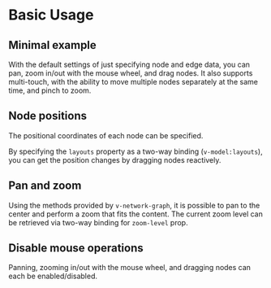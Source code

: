 # Basic Usage

## Minimal example

With the default settings of just specifying node and edge data,
you can pan, zoom in/out with the mouse wheel, and drag nodes.
It also supports multi-touch, with the ability to move multiple
nodes separately at the same time, and pinch to zoom.

<demo-tabs :demo-height="250">
<template v-slot:demo>
  <BasicMinimal />
</template>
<template v-slot:source>

  <<< @/.vitepress/components/01_basic/Minimal.vue

</template>
</demo-tabs>

## Node positions

The positional coordinates of each node can be specified.

<demo-tabs :demo-height="250">
<template v-slot:demo>
  <SetLayouts />
</template>
<template v-slot:source>

  <<< @/.vitepress/components/01_basic/SetLayouts.vue{13-20,27}

</template>
</demo-tabs>

By specifying the `layouts` property as a two-way binding (`v-model:layouts`),
you can get the position changes by dragging nodes reactively.

<demo-tabs message="When you drag a node, the new position will be reflected in the layouts prop.">
<template v-slot:demo>
  <SetLayoutsReactive />
</template>
<template v-slot:source>

  <<< @/.vitepress/components/01_basic/SetLayoutsReactive.vue{15-22,30}

</template>
</demo-tabs>

## Pan and zoom

Using the methods provided by `v-network-graph`, it is possible to pan
to the center and perform a zoom that fits the content.
The current zoom level can be retrieved via two-way binding for
`zoom-level` prop.

<demo-tabs :demo-height="250">
<template v-slot:demo>
  <PanZoom />
</template>
<template v-slot:source>

  <<< @/.vitepress/components/01_basic/PanZoom.vue

</template>
</demo-tabs>


## Disable mouse operations

Panning, zooming in/out with the mouse wheel, and dragging nodes can
each be enabled/disabled.

<demo-tabs :demo-height="250">
<template v-slot:demo>
  <DisablePanZoom />
</template>
<template v-slot:source>

  <<< @/.vitepress/components/01_basic/DisablePanZoom.vue{28-36}

</template>
</demo-tabs>


<script setup>
import BasicMinimal from '../.vitepress/components/01_basic/Minimal.vue'
import SetLayouts from '../.vitepress/components/01_basic/SetLayouts.vue'
import SetLayoutsReactive from '../.vitepress/components/01_basic/SetLayoutsReactive.vue'
import PanZoom from '../.vitepress/components/01_basic/PanZoom.vue'
import DisablePanZoom from '../.vitepress/components/01_basic/DisablePanZoom.vue'
</script>

